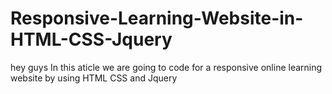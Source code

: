 # Responsive-Learning-Website-in-HTML-CSS-Jquery
hey guys In this aticle we are going to code for a responsive online learning website by using HTML CSS and Jquery
